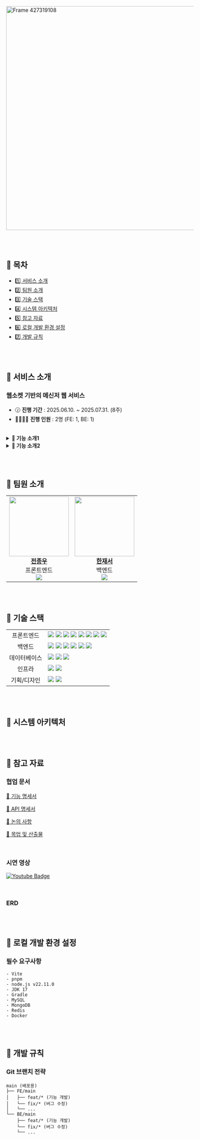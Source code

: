 <img width="1024" height="600" alt="Frame 427319108" src="https://github.com/user-attachments/assets/9483d6de-2ae9-4a41-a614-4d34c12ecd9a" />

<br><br>

## 🥬 목차

- [1️⃣ 서비스 소개](#-서비스-소개)
- [2️⃣ 팀원 소개](#-팀원-소개)
- [3️⃣ 기술 스택](#-기술-스택)
- [4️⃣ 시스템 아키텍처](#-시스템-아키텍처)
- [5️⃣ 참고 자료](#-참고-자료)
- [6️⃣ 로컬 개발 환경 설정](#-로컬-개발-환경-설정)
- [7️⃣ 개발 규칙](#-개발-규칙)

<br><br>

## 🥬 서비스 소개
### 웹소켓 기반의 메신저 웹 서비스

- 🕜 **진행 기간** : 2025.06.10. ~ 2025.07.31. (8주)
- 👨‍👩‍👧‍👦 **진행 인원** : 2명 (FE: 1, BE: 1)

<br>

<details>
  <summary><b>📱 기능 소개1</b></summary>
  <ul>
    <li>준비 중입니다.</li>
  </ul>
  <br>
  <div>
  </div>
</details>

<details>
  <summary><b>📱 기능 소개2</b></summary>
  <ul>
    <li>준비 중입니다.</li>
  </ul>
  <br>
  <div>
  </div>
</details>

<br><br>

## 🥬 팀원 소개
<table>
  <tr>
    <td align="center"><a href="https://github.com/jinlaove17"><img src="https://github.com/jinlaove17.png" width="160px;" alt=""/><br /><b>전종우</b></a><br />프론트엔드<br/><a href="https://github.com/jinlaove17"><img src="https://img.shields.io/badge/GitHub-181717?style=flat&logo=github&logoColor=white"/></a></td>
    <td align="center"><a href="https://github.com/rpeowiqu"><img src="https://github.com/rpeowiqu.png" width="160px;" alt=""/><br /><b>한재서</b></a><br />백엔드<br/><a href="https://github.com/rpeowiqu"><img src="https://img.shields.io/badge/GitHub-181717?style=flat&logo=github&logoColor=white"/></a></td>
  </tr>
</table>

<br><br>

## 🥬 기술 스택

<table>
<tr>
    <td align="center">프론트엔드</td>
    <td>
      <img src="https://img.shields.io/badge/TypeScript-3178C6?style=flat&logo=typescript&logoColor=white"/>
      <img src="https://img.shields.io/badge/React-61DAFB?style=flat&logo=react&logoColor=white"/>
      <img src="https://img.shields.io/badge/SockJS-546E7A?style=flat&logo=sockjs&logoColor=white"/>
      <img src="https://img.shields.io/badge/STOMP-7E57C2?style=flat&logo=stomp&logoColor=white"/>
      <img src="https://img.shields.io/badge/TailwindCss-06B6D4?style=flat&logo=tailwindcss&logoColor=white"/>
      <img src="https://img.shields.io/badge/Tanstack%20Query-FF4154?style=flat&logo=react%20query&logoColor=white"/>
      <img src="https://img.shields.io/badge/Vite-646CFF?style=flat&logo=Vite&logoColor=white"/>
      <img src="https://img.shields.io/badge/pnpm-F69220?style=flat&logo=pnpm&logoColor=fff"/>
    </td>
  </tr>
  <tr>
    <td align="center">백엔드</td>
    <td>
      <img src="https://img.shields.io/badge/Java_17-ED8B00?style=flat&logo=openjdk&logoColor=white"/>
      <img src="https://img.shields.io/badge/Spring_Boot-6DB33F?style=flat&logo=spring&logoColor=white"/>
      <img src="https://img.shields.io/badge/Spring_Security-6DB33F?style=flat&logo=spring-security&logoColor=white"/>
      <img src="https://img.shields.io/badge/SockJS-546E7A?style=flat&logo=sockjs&logoColor=white"/>
      <img src="https://img.shields.io/badge/STOMP-7E57C2?style=flat&logo=stomp&logoColor=white"/>
      <img src="https://img.shields.io/badge/Gradle-02303A?style=flat&logo=gradle&logoColor=white"/>
    </td>
  </tr>
  <tr>
    <td align="center">데이터베이스</td>
    <td>
      <img src="https://img.shields.io/badge/MySQL-4479A1?style=flat&logo=mysql&logoColor=white"/>
      <img src="https://img.shields.io/badge/-MongoDB-13aa52?style=flat&logo=mongodb&logoColor=white"/>
      <img src="https://img.shields.io/badge/Redis-DC382D?style=flat&logo=redis&logoColor=white"/>
    </td>
  </tr>
  <tr>
    <td align="center">인프라</td>
    <td>
      <img src="https://img.shields.io/badge/AWS-232F3E?style=flat&logo=amazonwebservices&logoColor=white"/>
      <img src="https://img.shields.io/badge/Docker-2496ED?style=flat&logo=docker&logoColor=white"/>
    </td>
  </tr>
  <tr>
    <td align="center">기획/디자인</td>
    <td>
      <img src="https://img.shields.io/badge/Notion-000000?style=flat&logo=notion&logoColor=white"/>
      <img src="https://img.shields.io/badge/Figma-F24E1E?style=flat&logo=figma&logoColor=white"/>
    </td>
  </tr>
</table>

<br><br>

## 🥬 시스템 아키텍처

<br><br>

## 🥬 참고 자료

### 협업 문서
[📜 기능 명세서](https://www.notion.so/20b2ee0a14af8069b132dc2870731e5b)

[📜 API 명세서](https://www.notion.so/API-20b2ee0a14af8077a514d6afb08de0fe)

[📜 논의 사항](https://www.notion.so/20b2ee0a14af80828f76e7a90408b229)

[📜 목업 및 산출물](https://www.figma.com/design/0C8Wwo0vLRvz0nfEjCAxZR/DamulTalk-Project-Design?node-id=240-527&t=RLfvls5l5HXLzQ54-1)

<br>

### 시연 영상
[![Youtube Badge](https://img.shields.io/badge/Youtube-ff0000?style=flat-square&logo=youtube)]()

<br>

### ERD

<br><br>

## 🥬 로컬 개발 환경 설정

### 필수 요구사항
```
- Vite
- pnpm
- node.js v22.11.0
- JDK 17
- Gradle
- MySQL
- MongoDB
- Redis
- Docker
```

<br><br>

## 🥬 개발 규칙

### Git 브랜치 전략
```
main (배포용)
├── FE/main
│   ├── feat/* (기능 개발)
│   └── fix/* (버그 수정)
│   └── ...
└── BE/main
    ├── feat/* (기능 개발)
    └── fix/* (버그 수정)
    └── ...
```
